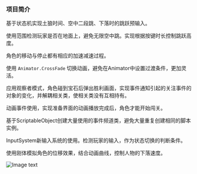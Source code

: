 ### 项目简介

基于状态机实现土狼时间、空中二段跳、下落时的跳跃预输入。

使用范围检测玩家是否在地面上，避免无限空中跳。实现根据按键时长控制跳跃高度。

角色的移动与停止都有相应的加速减速过程。

使用 `Animator.CrossFade` 切换动画，避免在Animator中设置过渡条件，更加灵活。 

应用观察者模式，角色碰到宝石后弹出胜利画面，实现事件通知引起的关注事件的对象的变化，并解耦相关类，使相关类没有互相持有。

动画事件使用，实现准备界面的动画播放完成后，角色才能开始闯关。

基于ScriptableObject创建大量使用的事件频道类，避免大量重复创建相同的脚本实例。

InputSystem新输入系统的使用。检测玩家的输入，作为状态切换的判断条件。

使用刚体模拟角色的位移效果，结合动画曲线，控制人物的下落速度。


![Image text]()
